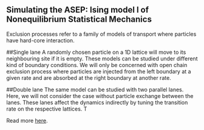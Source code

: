 ## Simulating the ASEP: Ising model l of Nonequilibrium Statistical Mechanics
Exclusion processes refer to a family of models of transport where particles have hard-core interaction.


##Single lane
A randomly chosen particle on a 1D lattice will move to its neighbouring site if it is empty. These models can be studied under different kind of boundary conditions. We will only be concerned with open chain exclusion process where particles are injected from the left boundary at a given rate and are absorbed at the right boundary at another rate.

##Double lane
The same model can be studied with two parallel lanes. Here, we will not consider the case without particle exchange between the lanes. These lanes affect the dynamics indirectly by tuning the transition rate on the respective lattices. T


Read more [here](http://rajeshrinet.github.io/blog/2014/asep/).
